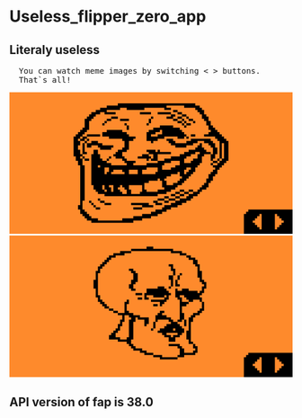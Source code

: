 # Useless_flipper_zero_app
## Literaly useless
<pre>
  You can watch meme images by switching < > buttons.
  That`s all!
</pre>

<img styles="display:inline-block;" src="screenshots/Screenshot-1.png"/>
<img styles="display:inline-block;" src="screenshots/Screenshot-2.png"/>


## API version of fap is 38.0


